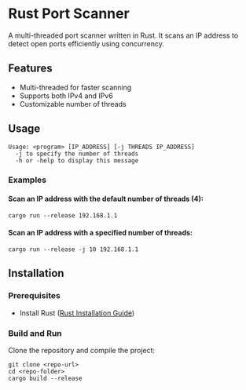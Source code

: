 # Rust Port Scanner

A multi-threaded port scanner written in Rust. It scans an IP address to detect open ports efficiently using concurrency.

## Features
- Multi-threaded for faster scanning
- Supports both IPv4 and IPv6
- Customizable number of threads

## Usage
```
Usage: <program> [IP_ADDRESS] [-j THREADS IP_ADDRESS]
  -j to specify the number of threads
  -h or -help to display this message
```

### Examples
#### Scan an IP address with the default number of threads (4):
```
cargo run --release 192.168.1.1
```

#### Scan an IP address with a specified number of threads:
```
cargo run --release -j 10 192.168.1.1
```

## Installation
### Prerequisites
- Install Rust ([Rust Installation Guide](https://www.rust-lang.org/tools/install))

### Build and Run
Clone the repository and compile the project:
```
git clone <repo-url>
cd <repo-folder>
cargo build --release
```
